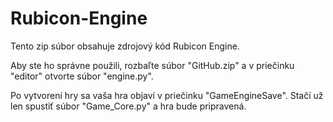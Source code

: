 # Rubicon-Engine
Tento zip súbor obsahuje zdrojový kód Rubicon Engine.  

Aby ste ho správne použili, rozbaľte súbor "GitHub.zip" a v priečinku "editor" otvorte súbor "engine.py".  

Po vytvorení hry sa vaša hra objaví v priečinku "GameEngineSave". Stačí už len spustiť súbor "Game_Core.py" a hra bude pripravená.

